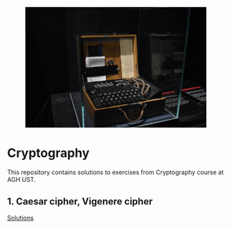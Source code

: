 <div align="center">
  <img style="width: 420px;" alt="Cryptography" src="/docs/enigma.jpg"/>
</div>

# Cryptography

This repository contains solutions to exercises from Cryptography course at AGH UST.

## 1. Caesar cipher, Vigenere cipher

[Solutions](/lab1)
